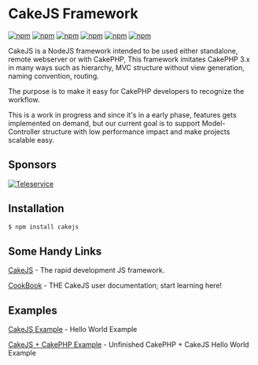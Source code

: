 # CakeJS Framework

[![npm](https://img.shields.io/badge/IRC-FreeNode-blue.svg?style=square)](http://webchat.freenode.net/?channels=cakejs)
[![npm](https://img.shields.io/npm/l/cakejs.svg?style=square)](LICENSE)
[![npm](https://img.shields.io/npm/v/cakejs.svg?style=square)]()
[![npm](https://img.shields.io/npm/dm/cakejs.svg?style=square)]()
[![npm](https://travis-ci.org/cakejsframework/cakejs.svg?branch=master)](https://travis-ci.org/cakejsframework/cakejs)
[![npm](https://david-dm.org/cakejsframework/cakejs.svg)]()

CakeJS is a NodeJS framework intended to be used either standalone, remote webserver 
or with CakePHP, This framework imitates CakePHP 3.x in many ways such as hierarchy,
MVC structure without view generation, naming convention, routing.

The purpose is to make it easy for CakePHP developers to recognize the workflow.

This is a work in progress and since it's in a early phase, features gets implemented on demand,
but our current goal is to support Model-Controller structure with low performance impact and make
projects scalable easy.

## Sponsors

[![Teleservice](http://teleservice.net/1.0.1.0/2/images//6474_00697b45d0756ed4c8969583acbe5622.png)](http://teleservice.net/)

## Installation

```bash
$ npm install cakejs
```

## Some Handy Links

[CakeJS](https://www.cakejs.net) - The rapid development JS framework.

[CookBook](http://book.cakejs.net) - THE CakeJS user documentation; start learning here!

## Examples

[CakeJS Example](https://github.com/Tiinusen/cakejs_example_1) - Hello World Example

[CakeJS + CakePHP Example](https://github.com/Tiinusen/cakejs_cakephp_example_1) - Unfinished CakePHP + CakeJS Hello World Example
